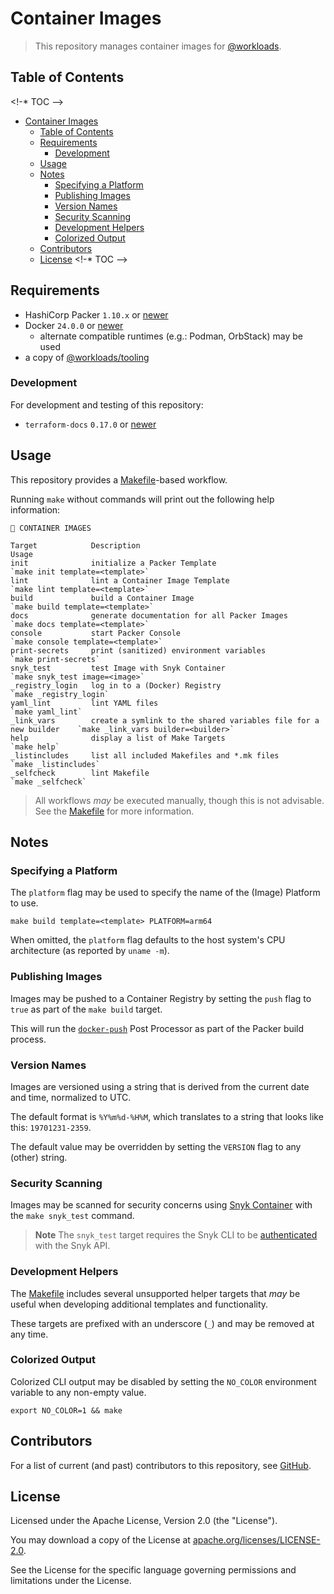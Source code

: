# Container Images

> This repository manages container images for [@workloads](https://github.com/workloads).

## Table of Contents

<!-* TOC -->
* [Container Images](#container-images)
  * [Table of Contents](#table-of-contents)
  * [Requirements](#requirements)
    * [Development](#development)
  * [Usage](#usage)
  * [Notes](#notes)
    * [Specifying a Platform](#specifying-a-platform)
    * [Publishing Images](#publishing-images)
    * [Version Names](#version-names)
    * [Security Scanning](#security-scanning)
    * [Development Helpers](#development-helpers)
    * [Colorized Output](#colorized-output)
  * [Contributors](#contributors)
  * [License](#license)
<!-* TOC -->

## Requirements

* HashiCorp Packer `1.10.x` or [newer](https://developer.hashicorp.com/packer/downloads)
* Docker `24.0.0` or [newer](https://www.docker.com/products/docker-desktop/)
  * alternate compatible runtimes (e.g.: Podman, OrbStack) may be used
* a copy of [@workloads/tooling](https://github.com/workloads/tooling)

### Development

For development and testing of this repository:

* `terraform-docs` `0.17.0` or [newer](https://terraform-docs.io/user-guide/installation/)

## Usage

This repository provides a [Makefile](./Makefile)-based workflow.

Running `make` without commands will print out the following help information:

```text
🐳 CONTAINER IMAGES

Target            Description                                                        Usage
init              initialize a Packer Template                                       `make init template=<template>`
lint              lint a Container Image Template                                    `make lint template=<template>`
build             build a Container Image                                            `make build template=<template>`
docs              generate documentation for all Packer Images                       `make docs template=<template>`
console           start Packer Console                                               `make console template=<template>`
print-secrets     print (sanitized) environment variables                            `make print-secrets`
snyk_test         test Image with Snyk Container                                     `make snyk_test image=<image>`
_registry_login   log in to a (Docker) Registry                                      `make _registry_login`
yaml_lint         lint YAML files                                                    `make yaml_lint`
_link_vars        create a symlink to the shared variables file for a new builder    `make _link_vars builder=<builder>`
help              display a list of Make Targets                                     `make help`
_listincludes     list all included Makefiles and *.mk files                         `make _listincludes`
_selfcheck        lint Makefile                                                      `make _selfcheck`
```

> All workflows _may_ be executed manually, though this is not advisable. See the [Makefile](./Makefile) for more information.

## Notes

### Specifying a Platform

The `platform` flag may be used to specify the name of the (Image) Platform to use.

```shell
make build template=<template> PLATFORM=arm64
````

When omitted, the `platform` flag defaults to the host system's CPU architecture (as reported by `uname -m`).

### Publishing Images

Images may be pushed to a Container Registry by setting the `push` flag to `true` as part of the `make build` target.

This will run the [`docker-push`](https://developer.hashicorp.com/packer/plugins/post-processors/docker/docker-push) Post Processor as part of the Packer build process.

### Version Names

Images are versioned using a string that is derived from the current date and time, normalized to UTC.

The default format is `%Y%m%d-%H%M`, which translates to a string that looks like this: `19701231-2359`.

The default value may be overridden by setting the `VERSION` flag to any (other) string.

### Security Scanning

Images may be scanned for security concerns using [Snyk Container](https://snyk.io/product/container-vulnerability-management/) with the `make snyk_test` command.

> **Note**
> The `snyk_test` target requires the Snyk CLI to be [authenticated](https://docs.snyk.io/snyk-cli/authenticate-the-cli-with-your-account) with the Snyk API.

### Development Helpers

The [Makefile](./Makefile) includes several unsupported helper targets that _may_ be useful when developing additional templates and functionality.

These targets are prefixed with an underscore (`_`) and may be removed at any time.

### Colorized Output

Colorized CLI output may be disabled by setting the `NO_COLOR` environment variable to any non-empty value.

```shell
export NO_COLOR=1 && make
```

## Contributors

For a list of current (and past) contributors to this repository, see [GitHub](https://github.com/workloads/container-images/graphs/contributors).

## License

Licensed under the Apache License, Version 2.0 (the "License").

You may download a copy of the License at [apache.org/licenses/LICENSE-2.0](http://www.apache.org/licenses/LICENSE-2.0).

See the License for the specific language governing permissions and limitations under the License.
